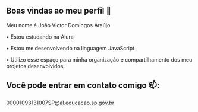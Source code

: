## **Boas vindas ao meu perfil** 💙

Meu nome é João Victor Domingos Araújo

• Estou estudando na Alura

• Estou me desenvolvendo na linguagem JavaScript

• Utilizo esse espaço para minha organização e compartilhamento dos meu projetos desenvolvidos

## **Você pode entrar em contato comigo** 📫:

00001093131007SP@al.educacao.sp.gov.br
